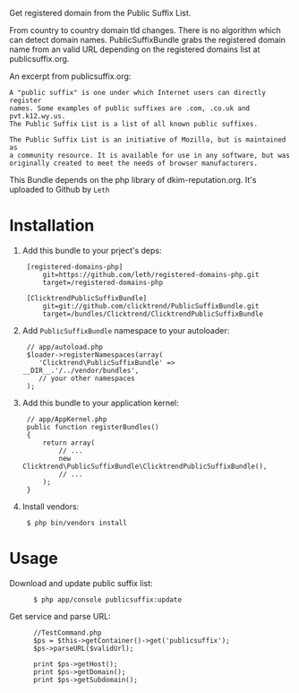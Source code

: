 Get registered domain from the Public Suffix List.

From country to country domain tld changes. There is no algorithm
which can detect domain names. PublicSuffixBundle grabs the registered
domain name from an valid URL depending on the registered domains list at
publicsuffix.org.

An excerpt from publicsuffix.org:

    A "public suffix" is one under which Internet users can directly register 
    names. Some examples of public suffixes are .com, .co.uk and pvt.k12.wy.us. 
    The Public Suffix List is a list of all known public suffixes.

    The Public Suffix List is an initiative of Mozilla, but is maintained as 
    a community resource. It is available for use in any software, but was 
    originally created to meet the needs of browser manufacturers.

This Bundle depends on the php library of dkim-reputation.org. It's uploaded
to Github by `Leth`

Installation
============

  1. Add this bundle to your prject's deps:

          [registered-domains-php]
              git=https://github.com/leth/registered-domains-php.git
              target=/registered-domains-php
          
          [ClicktrendPublicSuffixBundle]
              git=git://github.com/clicktrend/PublicSuffixBundle.git
              target=/bundles/Clicktrend/ClicktrendPublicSuffixBundle
              

  2. Add `PublicSuffixBundle` namespace to your autoloader:

          // app/autoload.php
          $loader->registerNamespaces(array(
             'Clicktrend\PublicSuffixBundle' => __DIR__.'/../vendor/bundles',
             // your other namespaces
          );

  3. Add this bundle to your application kernel:

          // app/AppKernel.php
          public function registerBundles()
          {
              return array(
                  // ...
                  new Clicktrend\PublicSuffixBundle\ClicktrendPublicSuffixBundle(),
                  // ...
              );
          }

  4. Install vendors:

          $ php bin/vendors install

Usage
=====

Download and update public suffix list:

          $ php app/console publicsuffix:update

Get service and parse URL:

          //TestCommand.php 
          $ps = $this->getContainer()->get('publicsuffix');
          $ps->parseURL($validUrl);
          
          print $ps->getHost();
          print $ps->getDomain();
          print $ps->getSubdomain();



